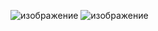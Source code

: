 ![изображение](https://github.com/itzRulzz/kotlin_projects/assets/127846647/4bf219f6-f161-401d-a3ba-b6bfbc33b4c9)
![изображение](https://github.com/itzRulzz/kotlin_projects/assets/127846647/52c3a14c-3c2e-4910-8359-8bf324c6bb8c)
